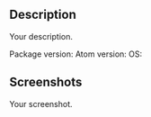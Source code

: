 ## Description

Your description.

Package version:
Atom version:
OS:

## Screenshots

Your screenshot.
